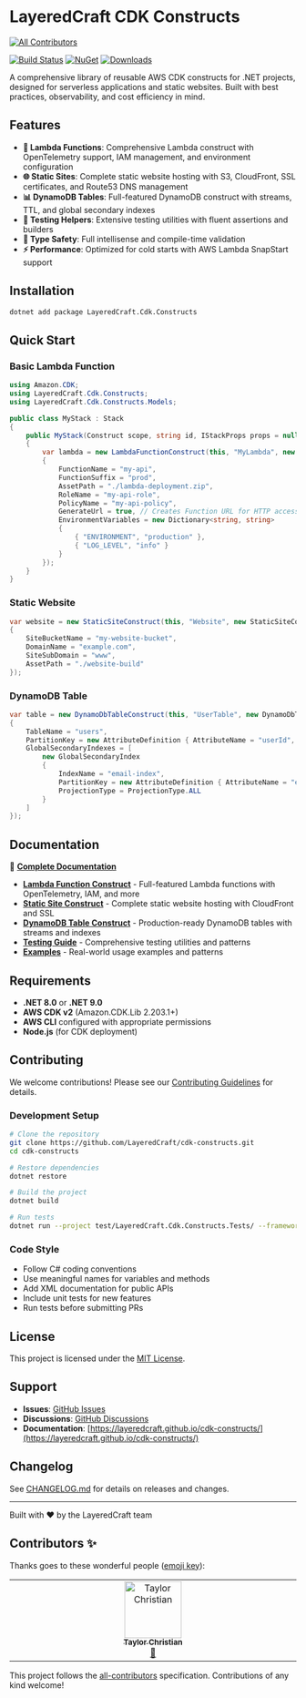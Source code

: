 # LayeredCraft CDK Constructs
<!-- ALL-CONTRIBUTORS-BADGE:START - Do not remove or modify this section -->
[![All Contributors](https://img.shields.io/badge/all_contributors-1-orange.svg?style=flat-square)](#contributors-)
<!-- ALL-CONTRIBUTORS-BADGE:END -->

[![Build Status](https://github.com/LayeredCraft/cdk-constructs/actions/workflows/build.yaml/badge.svg)](https://github.com/LayeredCraft/cdk-constructs/actions/workflows/build.yaml)
[![NuGet](https://img.shields.io/nuget/v/LayeredCraft.Cdk.Constructs.svg)](https://www.nuget.org/packages/LayeredCraft.Cdk.Constructs/)
[![Downloads](https://img.shields.io/nuget/dt/LayeredCraft.Cdk.Constructs.svg)](https://www.nuget.org/packages/LayeredCraft.Cdk.Constructs/)

A comprehensive library of reusable AWS CDK constructs for .NET projects, designed for serverless applications and static websites. Built with best practices, observability, and cost efficiency in mind.

## Features

- **🚀 Lambda Functions**: Comprehensive Lambda construct with OpenTelemetry support, IAM management, and environment configuration
- **🌐 Static Sites**: Complete static website hosting with S3, CloudFront, SSL certificates, and Route53 DNS management
- **📊 DynamoDB Tables**: Full-featured DynamoDB construct with streams, TTL, and global secondary indexes
- **🧪 Testing Helpers**: Extensive testing utilities with fluent assertions and builders
- **📝 Type Safety**: Full intellisense and compile-time validation
- **⚡ Performance**: Optimized for cold starts with AWS Lambda SnapStart support

## Installation

```bash
dotnet add package LayeredCraft.Cdk.Constructs
```

## Quick Start

### Basic Lambda Function

```csharp
using Amazon.CDK;
using LayeredCraft.Cdk.Constructs;
using LayeredCraft.Cdk.Constructs.Models;

public class MyStack : Stack
{
    public MyStack(Construct scope, string id, IStackProps props = null) : base(scope, id, props)
    {
        var lambda = new LambdaFunctionConstruct(this, "MyLambda", new LambdaFunctionConstructProps
        {
            FunctionName = "my-api",
            FunctionSuffix = "prod",
            AssetPath = "./lambda-deployment.zip",
            RoleName = "my-api-role",
            PolicyName = "my-api-policy",
            GenerateUrl = true, // Creates Function URL for HTTP access
            EnvironmentVariables = new Dictionary<string, string>
            {
                { "ENVIRONMENT", "production" },
                { "LOG_LEVEL", "info" }
            }
        });
    }
}
```

### Static Website

```csharp
var website = new StaticSiteConstruct(this, "Website", new StaticSiteConstructProps
{
    SiteBucketName = "my-website-bucket",
    DomainName = "example.com",
    SiteSubDomain = "www",
    AssetPath = "./website-build"
});
```

### DynamoDB Table

```csharp
var table = new DynamoDbTableConstruct(this, "UserTable", new DynamoDbTableConstructProps
{
    TableName = "users",
    PartitionKey = new AttributeDefinition { AttributeName = "userId", AttributeType = AttributeType.STRING },
    GlobalSecondaryIndexes = [
        new GlobalSecondaryIndex
        {
            IndexName = "email-index",
            PartitionKey = new AttributeDefinition { AttributeName = "email", AttributeType = AttributeType.STRING },
            ProjectionType = ProjectionType.ALL
        }
    ]
});
```

## Documentation

📖 **[Complete Documentation](https://layeredcraft.github.io/cdk-constructs/)**

- **[Lambda Function Construct](https://layeredcraft.github.io/cdk-constructs/constructs/lambda-function)** - Full-featured Lambda functions with OpenTelemetry, IAM, and more
- **[Static Site Construct](https://layeredcraft.github.io/cdk-constructs/constructs/static-site)** - Complete static website hosting with CloudFront and SSL
- **[DynamoDB Table Construct](https://layeredcraft.github.io/cdk-constructs/constructs/dynamodb-table)** - Production-ready DynamoDB tables with streams and indexes
- **[Testing Guide](https://layeredcraft.github.io/cdk-constructs/testing)** - Comprehensive testing utilities and patterns
- **[Examples](https://layeredcraft.github.io/cdk-constructs/examples)** - Real-world usage examples and patterns

## Requirements

- **.NET 8.0** or **.NET 9.0**
- **AWS CDK v2** (Amazon.CDK.Lib 2.203.1+)
- **AWS CLI** configured with appropriate permissions
- **Node.js** (for CDK deployment)

## Contributing

We welcome contributions! Please see our [Contributing Guidelines](CONTRIBUTING.md) for details.

### Development Setup

```bash
# Clone the repository
git clone https://github.com/LayeredCraft/cdk-constructs.git
cd cdk-constructs

# Restore dependencies
dotnet restore

# Build the project
dotnet build

# Run tests
dotnet run --project test/LayeredCraft.Cdk.Constructs.Tests/ --framework net8.0
```

### Code Style

- Follow C# coding conventions
- Use meaningful names for variables and methods
- Add XML documentation for public APIs
- Include unit tests for new features
- Run tests before submitting PRs

## License

This project is licensed under the [MIT License](LICENSE).

## Support

- **Issues**: [GitHub Issues](https://github.com/LayeredCraft/cdk-constructs/issues)
- **Discussions**: [GitHub Discussions](https://github.com/LayeredCraft/cdk-constructs/discussions)
- **Documentation**: [https://layeredcraft.github.io/cdk-constructs/](https://layeredcraft.github.io/cdk-constructs/)

## Changelog

See [CHANGELOG.md](CHANGELOG.md) for details on releases and changes.

---

Built with ❤️ by the LayeredCraft team
## Contributors ✨

Thanks goes to these wonderful people ([emoji key](https://allcontributors.org/docs/en/emoji-key)):

<!-- ALL-CONTRIBUTORS-LIST:START - Do not remove or modify this section -->
<!-- prettier-ignore-start -->
<!-- markdownlint-disable -->
<table>
  <tbody>
    <tr>
      <td align="center" valign="top" width="14.28%"><a href="https://github.com/taylorbobaylor"><img src="https://avatars.githubusercontent.com/u/25238885?v=4?s=100" width="100px;" alt="Taylor Christian"/><br /><sub><b>Taylor Christian</b></sub></a><br /><a href="https://github.com/LayeredCraft/cdk-constructs/commits?author=taylorbobaylor" title="Documentation">📖</a></td>
    </tr>
  </tbody>
</table>

<!-- markdownlint-restore -->
<!-- prettier-ignore-end -->

<!-- ALL-CONTRIBUTORS-LIST:END -->

This project follows the [all-contributors](https://github.com/all-contributors/all-contributors) specification. Contributions of any kind welcome!